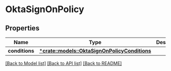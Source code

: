 # OktaSignOnPolicy

## Properties
Name | Type | Description | Notes
------------ | ------------- | ------------- | -------------
**conditions** | [***crate::models::OktaSignOnPolicyConditions**](OktaSignOnPolicyConditions.md) |  | [optional] 

[[Back to Model list]](../README.md#documentation-for-models) [[Back to API list]](../README.md#documentation-for-api-endpoints) [[Back to README]](../README.md)


